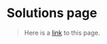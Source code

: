 # Solutions page
> Here is a [link](https://ic3top.github.io/devChallenges/solutions/dist/index.html) to this page.